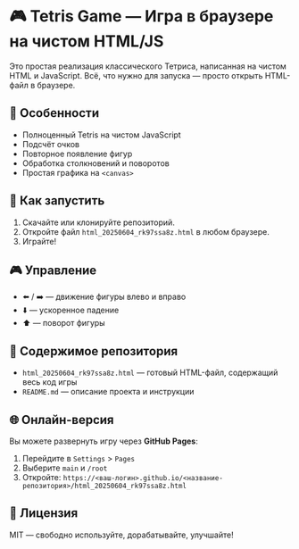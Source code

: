 # 🎮 Tetris Game — Игра в браузере на чистом HTML/JS

Это простая реализация классического Тетриса, написанная на чистом HTML и JavaScript. Всё, что нужно для запуска — просто открыть HTML-файл в браузере.

## 🧠 Особенности

- Полноценный Tetris на чистом JavaScript
- Подсчёт очков
- Повторное появление фигур
- Обработка столкновений и поворотов
- Простая графика на `<canvas>`
  
## 🚀 Как запустить

1. Скачайте или клонируйте репозиторий.
2. Откройте файл `html_20250604_rk97ssa8z.html` в любом браузере.
3. Играйте!

## 🎮 Управление

- ⬅️ / ➡️ — движение фигуры влево и вправо  
- ⬇️ — ускоренное падение  
- ⬆️ — поворот фигуры  

## 📁 Содержимое репозитория

- `html_20250604_rk97ssa8z.html` — готовый HTML-файл, содержащий весь код игры
- `README.md` — описание проекта и инструкции

## 🌐 Онлайн-версия

Вы можете развернуть игру через **GitHub Pages**:
1. Перейдите в `Settings` > `Pages`
2. Выберите `main` и `/root`
3. Откройте: `https://<ваш-логин>.github.io/<название-репозитория>/html_20250604_rk97ssa8z.html`

## 📜 Лицензия

MIT — свободно используйте, дорабатывайте, улучшайте!

